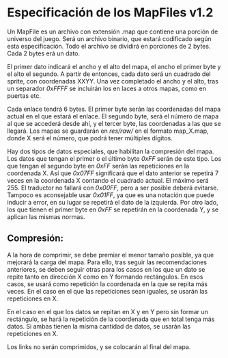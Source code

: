 # Especificación de los MapFiles v1.2 #

Un MapFile es un archivo con extensión .map que contiene una porción de universo del juego. Será un archivo binario, que estará codificado según esta especificación. Todo el archivo se dividirá en porciones de 2 bytes. Cada 2 bytes erá un dato.

El primer dato indicará el ancho y el alto del mapa, el ancho el primer byte y el alto el segundo. A partir de entonces, cada dato será un cuadrado del sprite, con coordenadas XXYY. Una vez completado el ancho y el alto, tras un separador *0xFFFF* se incluirán los en laces a otros mapas, como en puertas etc.

Cada enlace tendrá 6 bytes. El primer byte serán las coordenadas del mapa actual en el que estará el enlace. El segundo byte, será el número de mapa al que se accederá desde ahí, y el tercer byte, las coordenadas a las que se llegará. Los mapas se guardarán en *res/raw/* en el formato map_X.map, donde X será el número, que podrá tener múltiples dígitos.

Hay dos tipos de datos especiales, que habilitan la compresión del mapa. Los datos que tengan el primer o el último byte *0xFF* serán de este tipo.
Los que tengan el segundo byte en *0xFF* serán las repeticiones en la coordenada X. Así que *0x07FF* significará que el dato anterior se repetirá 7 veces en la coordenada X contando el cuadrado actual. El máximo será 255. El traductor no fallará con *0x00FF*, pero a ser posible deberá evitarse. Tampoco es aconsejable usar *0x01FF*, ya que es una notación que puede inducir a error, en su lugar se repetirá el dato de la izquierda.
Por otro lado, los que tienen el primer byte en *0xFF* se repetirán en la coordenada Y, y se aplican las mismas normas.

## Compresión: ##

A la hora de comprimir, se debe premiar el menor tamaño posible, ya que mejorará la carga del mapa. Para ello, tras seguir las recomendaciones anteriores, se deben seguir otras para los casos en los que un dato se repite tanto en dirección X como en Y formando rectángulos. En esos casos, se usará  como repetición la coordenada en la que se repita más veces. En el caso en el que las repeticiones sean iguales, se usarán las repeticiones en X.

En el caso en el que los datos se repitan en X y en Y pero sin formar un rectángulo, se hará la repetición de la coordenada que en total tenga más datos. Si ambas tienen la misma cantidad de datos, se usarán las repeticiones en X.

Los links no serán comprimidos, y se colocarán al final del mapa.